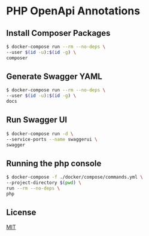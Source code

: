 # PHP OpenApi Annotations

## Install Composer Packages

```bash
$ docker-compose run --rm --no-deps \
--user $(id -u):$(id -g) \
composer
```

## Generate Swagger YAML

```bash
$ docker-compose run --rm --no-deps \
--user $(id -u):$(id -g) \
docs
```

## Run Swagger UI

```bash
$ docker-compose run -d \
--service-ports --name swaggerui \
swagger
```

## Running the php console

```bash
$ docker-compose -f ./docker/compose/commands.yml \
--project-directory $(pwd) \
run --rm --no-deps \
php
```

## License
[MIT](https://choosealicense.com/licenses/mit/)
